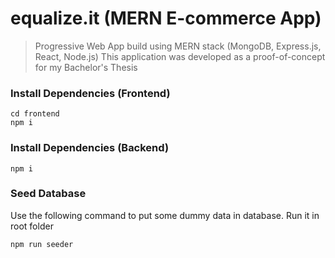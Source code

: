 # equalize.it (MERN E-commerce App)

>Progressive Web App build using MERN stack (MongoDB, Express.js, React, Node.js)
>This application was developed as a proof-of-concept for my Bachelor's Thesis

### Install Dependencies (Frontend)

```
cd frontend
npm i
```

### Install Dependencies (Backend)

```
npm i
```

### Seed Database

Use the following command to put some dummy data in database.
Run it in root folder

```
npm run seeder
```
